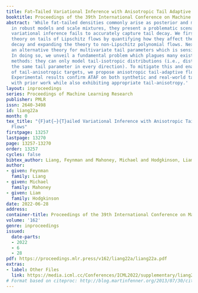 ```yaml
---
title: Fat–Tailed Variational Inference with Anisotropic Tail Adaptive Flows
booktitle: Proceedings of the 39th International Conference on Machine Learning
abstract: 'While fat-tailed densities commonly arise as posterior and marginal distributions
  in robust models and scale mixtures, they present a problematic scenario when Gaussian-based
  variational inference fails to accurately capture tail decay. We first improve previous
  theory on tails of Lipschitz flows by quantifying how they affect the rate of tail
  decay and expanding the theory to non-Lipschitz polynomial flows. Next, we develop
  an alternative theory for multivariate tail parameters which is sensitive to tail-anisotropy.
  In doing so, we unveil a fundamental problem which plagues many existing flow-based
  methods: they can only model tail-isotropic distributions (i.e., distributions having
  the same tail parameter in every direction). To mitigate this and enable modeling
  of tail-anisotropic targets, we propose anisotropic tail-adaptive flows (ATAF).
  Experimental results confirm ATAF on both synthetic and real-world targets is competitive
  with prior work while also exhibiting appropriate tail-anisotropy.'
layout: inproceedings
series: Proceedings of Machine Learning Research
publisher: PMLR
issn: 2640-3498
id: liang22a
month: 0
tex_title: "{F}at{–}{T}ailed Variational Inference with Anisotropic Tail Adaptive
  Flows"
firstpage: 13257
lastpage: 13270
page: 13257-13270
order: 13257
cycles: false
bibtex_author: Liang, Feynman and Mahoney, Michael and Hodgkinson, Liam
author:
- given: Feynman
  family: Liang
- given: Michael
  family: Mahoney
- given: Liam
  family: Hodgkinson
date: 2022-06-28
address:
container-title: Proceedings of the 39th International Conference on Machine Learning
volume: '162'
genre: inproceedings
issued:
  date-parts:
  - 2022
  - 6
  - 28
pdf: https://proceedings.mlr.press/v162/liang22a/liang22a.pdf
extras:
- label: Other Files
  link: https://media.icml.cc/Conferences/ICML2022/supplementary/liang22a-supp.zip
# Format based on citeproc: http://blog.martinfenner.org/2013/07/30/citeproc-yaml-for-bibliographies/
---
```

